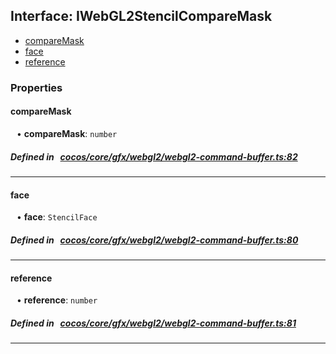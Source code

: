 ## Interface: IWebGL2StencilCompareMask

- [compareMask](#compareMask)
- [face](#face)
- [reference](#reference)

### Properties

#### compareMask

<div style="margin-left: 10px;">


• **compareMask**: ``number``

</div>


##### Defined in &nbsp;   [cocos/core/gfx/webgl2/webgl2-command-buffer.ts:82](https://github.com/cocos-creator/engine/blob/c7bf6b8a9/cocos/core/gfx/webgl2/webgl2-command-buffer.ts#L82)&nbsp;

___
#### face

<div style="margin-left: 10px;">


• **face**: ``StencilFace``

</div>


##### Defined in &nbsp;   [cocos/core/gfx/webgl2/webgl2-command-buffer.ts:80](https://github.com/cocos-creator/engine/blob/c7bf6b8a9/cocos/core/gfx/webgl2/webgl2-command-buffer.ts#L80)&nbsp;

___
#### reference

<div style="margin-left: 10px;">


• **reference**: ``number``

</div>


##### Defined in &nbsp;   [cocos/core/gfx/webgl2/webgl2-command-buffer.ts:81](https://github.com/cocos-creator/engine/blob/c7bf6b8a9/cocos/core/gfx/webgl2/webgl2-command-buffer.ts#L81)&nbsp;

___
